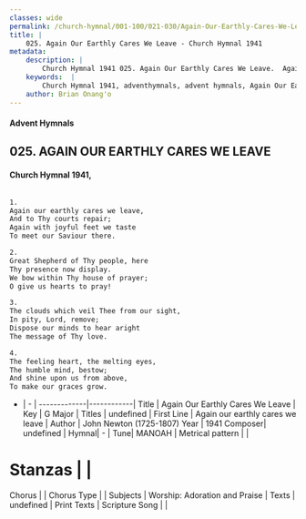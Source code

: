 ```yaml
---
classes: wide
permalink: /church-hymnal/001-100/021-030/Again-Our-Earthly-Cares-We-Leave/
title: |
    025. Again Our Earthly Cares We Leave - Church Hymnal 1941
metadata:
    description: |
        Church Hymnal 1941 025. Again Our Earthly Cares We Leave.  Again our earthly cares we leave,  And to Thy courts repair;  Again with joyful feet we taste  To meet our Saviour there.  
    keywords:  |
        Church Hymnal 1941, adventhymnals, advent hymnals, Again Our Earthly Cares We Leave, Again our earthly cares we leave. 
    author: Brian Onang'o
---
```


#### Advent Hymnals
## 025. AGAIN OUR EARTHLY CARES WE LEAVE
####  Church Hymnal 1941,

```txt

1.
Again our earthly cares we leave, 
And to Thy courts repair; 
Again with joyful feet we taste 
To meet our Saviour there. 

2.
Great Shepherd of Thy people, here 
Thy presence now display. 
We bow within Thy house of prayer; 
O give us hearts to pray! 

3.
The clouds which veil Thee from our sight, 
In pity, Lord, remove; 
Dispose our minds to hear aright 
The message of Thy love. 

4.
The feeling heart, the melting eyes, 
The humble mind, bestow; 
And shine upon us from above, 
To make our graces grow.


```

- |   -  |
-------------|------------|
Title | Again Our Earthly Cares We Leave |
Key | G Major |
Titles | undefined |
First Line | Again our earthly cares we leave |
Author | John Newton (1725-1807)
Year | 1941
Composer| undefined |
Hymnal|  - |
Tune| MANOAH |
Metrical pattern | |
# Stanzas |  |
Chorus |  |
Chorus Type |  |
Subjects | Worship: Adoration and Praise |
Texts | undefined |
Print Texts | 
Scripture Song |  |
    

